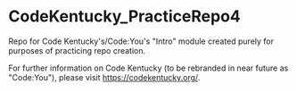 # CodeKentucky_PracticeRepo4

Repo for Code Kentucky's/Code:You's "Intro" module created purely for purposes of practicing repo creation.

For further information on Code Kentucky (to be rebranded in near future as "Code:You"), please visit https://codekentucky.org/.
